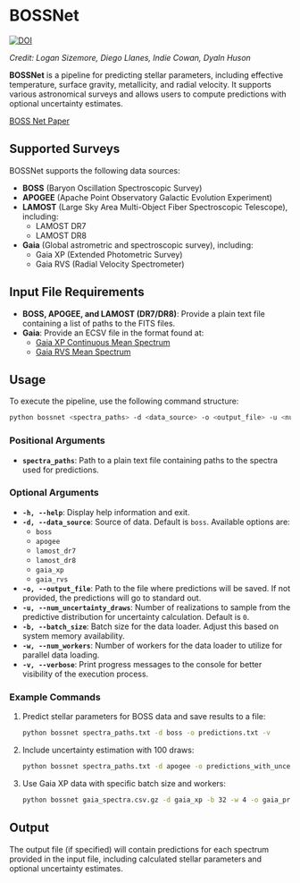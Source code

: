 # BOSSNet
[![DOI](https://zenodo.org/badge/610963244.svg)](https://zenodo.org/doi/10.5281/zenodo.10453134)

*Credit: Logan Sizemore, Diego Llanes, Indie Cowan, Dyaln Huson*

**BOSSNet** is a pipeline for predicting stellar parameters, including effective temperature, surface gravity, metallicity, and radial velocity. It supports various astronomical surveys and allows users to compute predictions with optional uncertainty estimates.

[BOSS Net Paper](https://iopscience.iop.org/article/10.3847/1538-3881/ad291d/meta)

## Supported Surveys

BOSSNet supports the following data sources:

- **BOSS** (Baryon Oscillation Spectroscopic Survey)
- **APOGEE** (Apache Point Observatory Galactic Evolution Experiment)
- **LAMOST** (Large Sky Area Multi-Object Fiber Spectroscopic Telescope), including:
  - LAMOST DR7
  - LAMOST DR8
- **Gaia** (Global astrometric and spectroscopic survey), including:
  - Gaia XP (Extended Photometric Survey)
  - Gaia RVS (Radial Velocity Spectrometer)

## Input File Requirements

- **BOSS, APOGEE, and LAMOST (DR7/DR8)**: Provide a plain text file containing a list of paths to the FITS files.
- **Gaia**: Provide an ECSV file in the format found at:
  - [Gaia XP Continuous Mean Spectrum](http://cdn.gea.esac.esa.int/Gaia/gdr3/Spectroscopy/xp_continuous_mean_spectrum/)
  - [Gaia RVS Mean Spectrum](http://cdn.gea.esac.esa.int/Gaia/gdr3/Spectroscopy/rvs_mean_spectrum/)

## Usage

To execute the pipeline, use the following command structure:

```bash
python bossnet <spectra_paths> -d <data_source> -o <output_file> -u <num_uncertainty_draws> -b <batch_size> -w <num_workers> -v
```

### Positional Arguments

- **`spectra_paths`**: Path to a plain text file containing paths to the spectra used for predictions.

### Optional Arguments

- **`-h, --help`**: Display help information and exit.
- **`-d, --data_source`**: Source of data. Default is `boss`. Available options are:
  - `boss`
  - `apogee`
  - `lamost_dr7`
  - `lamost_dr8`
  - `gaia_xp`
  - `gaia_rvs`
- **`-o, --output_file`**: Path to the file where predictions will be saved. If not provided, the predictions will go to standard out.
- **`-u, --num_uncertainty_draws`**: Number of realizations to sample from the predictive distribution for uncertainty calculation. Default is `0`.
- **`-b, --batch_size`**: Batch size for the data loader. Adjust this based on system memory availability.
- **`-w, --num_workers`**: Number of workers for the data loader to utilize for parallel data loading.
- **`-v, --verbose`**: Print progress messages to the console for better visibility of the execution process.

### Example Commands

1. Predict stellar parameters for BOSS data and save results to a file:

   ```bash
   python bossnet spectra_paths.txt -d boss -o predictions.txt -v
   ```

2. Include uncertainty estimation with 100 draws:

   ```bash
   python bossnet spectra_paths.txt -d apogee -o predictions_with_uncertainties.txt -u 100 -v
   ```

3. Use Gaia XP data with specific batch size and workers:

   ```bash
   python bossnet gaia_spectra.csv.gz -d gaia_xp -b 32 -w 4 -o gaia_predictions.txt
   ```

## Output

The output file (if specified) will contain predictions for each spectrum provided in the input file, including calculated stellar parameters and optional uncertainty estimates.